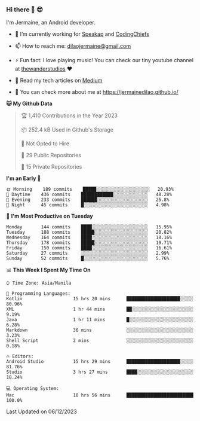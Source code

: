 ### Hi there 👋 😎
I'm Jermaine, an Android developer.

- 🔭 I’m currently working for [Speakap](https://www.speakap.com/) and [CodingChiefs](https://codingchiefs.com/en/)

- 📫 How to reach me: dilaojermaine@gmail.com

- ⚡ Fun fact: I love playing music! You can check our tiny youtube channel at [thewanderstudios](https://www.youtube.com/thewanderstudios) ♥️

- 📖 Read my tech articles on [Medium](https://jermainedilao.medium.com/)

- 👀 You can check more about me at https://jermainedilao.github.io/

<!--
**jermainedilao/jermainedilao** is a ✨ _special_ ✨ repository because its `README.md` (this file) appears on your GitHub profile.

Here are some ideas to get you started:

- 🔭 I’m currently working on ...
- 🌱 I’m currently learning ...
- 👯 I’m looking to collaborate on ...
- 🤔 I’m looking for help with ...
- 💬 Ask me about ...
- 📫 How to reach me: ...
- 😄 Pronouns: ...
- ⚡ Fun fact: ...
-->

<!--START_SECTION:waka-->
**🐱 My Github Data** 

> 🏆 1,410 Contributions in the Year 2023
 > 
> 📦 252.4 kB Used in Github's Storage 
 > 
> 🚫 Not Opted to Hire
 > 
> 📜 29 Public Repositories 
 > 
> 🔑 15 Private Repositories  
 > 
**I'm an Early 🐤** 

```text
🌞 Morning    189 commits    █████░░░░░░░░░░░░░░░░░░░░   20.93% 
🌆 Daytime    436 commits    ████████████░░░░░░░░░░░░░   48.28% 
🌃 Evening    233 commits    ██████░░░░░░░░░░░░░░░░░░░   25.8% 
🌙 Night      45 commits     █░░░░░░░░░░░░░░░░░░░░░░░░   4.98%

```
📅 **I'm Most Productive on Tuesday** 

```text
Monday       144 commits    ████░░░░░░░░░░░░░░░░░░░░░   15.95% 
Tuesday      188 commits    █████░░░░░░░░░░░░░░░░░░░░   20.82% 
Wednesday    164 commits    ████░░░░░░░░░░░░░░░░░░░░░   18.16% 
Thursday     178 commits    █████░░░░░░░░░░░░░░░░░░░░   19.71% 
Friday       150 commits    ████░░░░░░░░░░░░░░░░░░░░░   16.61% 
Saturday     27 commits     ░░░░░░░░░░░░░░░░░░░░░░░░░   2.99% 
Sunday       52 commits     █░░░░░░░░░░░░░░░░░░░░░░░░   5.76%

```


📊 **This Week I Spent My Time On** 

```text
⌚︎ Time Zone: Asia/Manila

💬 Programming Languages: 
Kotlin                   15 hrs 20 mins      ████████████████████░░░░░   80.96% 
XML                      1 hr 44 mins        ██░░░░░░░░░░░░░░░░░░░░░░░   9.19% 
Java                     1 hr 11 mins        █░░░░░░░░░░░░░░░░░░░░░░░░   6.28% 
Markdown                 36 mins             ░░░░░░░░░░░░░░░░░░░░░░░░░   3.23% 
Shell Script             2 mins              ░░░░░░░░░░░░░░░░░░░░░░░░░   0.18%

🔥 Editors: 
Android Studio           15 hrs 29 mins      ████████████████████░░░░░   81.76% 
Studio                   3 hrs 27 mins       ████░░░░░░░░░░░░░░░░░░░░░   18.24%

💻 Operating System: 
Mac                      18 hrs 56 mins      █████████████████████████   100.0%

```


 Last Updated on 06/12/2023
<!--END_SECTION:waka-->

